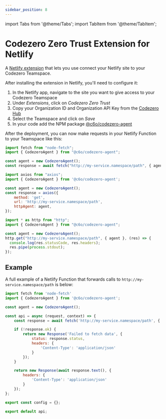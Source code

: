 ```yaml
---
sidebar_position: 8
---
```

import Tabs from '@theme/Tabs';
import TabItem from '@theme/TabItem';

# Codezero Zero Trust Extension for Netlify

A [Netlify extension](https://app.netlify.com/extensions/lm0he2wq-codezero-extension) that lets you use connect your Netlify site to your Codezero Teamspace.

After installing the extension in Netlify, you'll need to configure it:

1. In the Netlify app, navigate to the site you want to give access to your Codezero Teamspace
2. Under _Extensions_, click on _Codezero Zero Trust_
3. Copy your Organization ID and Organization API Key from the [Codezero Hub](https://hub.codezero.io/api-keys)
4. Select the Teamspace and click on _Save_
5. In your code add the NPM package [@c6o/codezero-agent](https://www.npmjs.com/package/@c6o/codezero-agent)

After the deployment, you can now make requests in your Netlify Function to your Teamspace like this:

<Tabs>
<TabItem value="node-fetch" label="node-fetch" default>

```js
import fetch from "node-fetch";
import { CodezeroAgent } from "@c6o/codezero-agent";

const agent = new CodezeroAgent();
const response = await fetch("http://my-service.namespace/path", { agent });)
```

</TabItem>
<TabItem value="axios" label="Axios">

```js
import axios from "axios";
import { CodezeroAgent } from '@c6o/codezero-agent';

const agent = new CodezeroAgent();
const response = axios({
    method: 'get',
    url: 'http://my-service.namespace/path',
    httpAgent: agent,
});
```

</TabItem>
<TabItem value="http-request" label="http.request">

```js
import * as http from "http";
import { CodezeroAgent } from "@c6o/codezero-agent";

const agent = new CodezeroAgent();
http.get("http://my-service.namespace/path", { agent }, (res) => {
  console.log(res.statusCode, res.headers);
  res.pipe(process.stdout);
});
```

</TabItem>
</Tabs>

## Example

A full example of a Netlify Function that forwards calls to `http://my-service.namespace/path` is below:

```js
import fetch from 'node-fetch'
import { CodezeroAgent } from '@c6o/codezero-agent';

const agent = new CodezeroAgent();

const api = async (request, context) => {
    const response = await fetch('http://my-service.namespace/path', { agent });

    if (!response.ok) {
        return new Response('Failed to fetch data', {
            status: response.status,
            headers: {
                'Content-Type': 'application/json'
            }
        });
    }

    return new Response(await response.text(), {
        headers: {
            'Content-Type': 'application/json'
        }
    });
};

export const config = {};

export default api;
```
